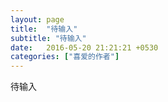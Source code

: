 ```yaml
---
layout: page
title:  "待输入"
subtitle: "待输入"
date:   2016-05-20 21:21:21 +0530
categories: ["喜爱的作者"]
---
```


待输入